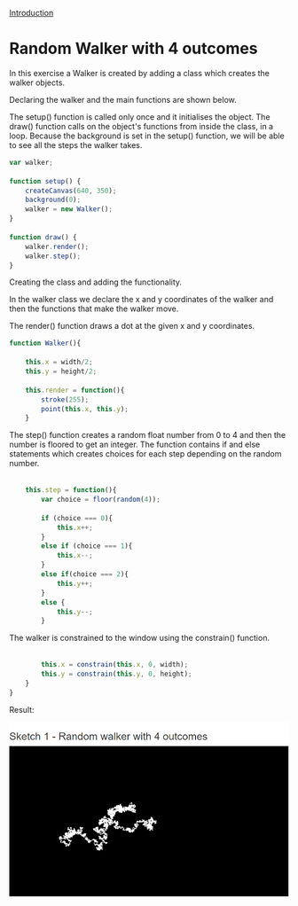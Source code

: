[Introduction](../)

# Random Walker with 4 outcomes

In this exercise a Walker is created by adding a class which creates the walker objects.

Declaring the walker and the main functions are shown below.

The setup() function is called only once and it initialises the object.
The draw() function calls on the object's functions from inside the class, in a loop.
Because the background is set in the setup() function, we will be able to see all the steps the walker takes.

```js
var walker;

function setup() {
    createCanvas(640, 350);
    background(0);
    walker = new Walker();
}

function draw() {
    walker.render();
    walker.step();
}

```

Creating the class and adding the functionality.


In the walker class we declare the x and y coordinates of the walker and then the functions that make the walker move.

The render() function draws a dot at the given x and y coordinates.

```js
function Walker(){

    this.x = width/2;
    this.y = height/2;

    this.render = function(){
        stroke(255);
        point(this.x, this.y);
    }
```

The step() function creates a random float number from 0 to 4 and then the number is floored to get an integer. The function contains if and else statements which creates choices for each step depending on the random number.

```js

    this.step = function(){
        var choice = floor(random(4));

        if (choice === 0){
            this.x++;
        }
        else if (choice === 1){
            this.x--;
        }
        else if(choice === 2){
            this.y++;
        }
        else {
            this.y--;
        }
```

The walker is constrained to the window using the constrain() function.

```js

        this.x = constrain(this.x, 0, width);
        this.y = constrain(this.y, 0, height);
    }
}
```

Result:


![Random Walker](img/Sketch01.PNG?raw=true "Random Walker")
